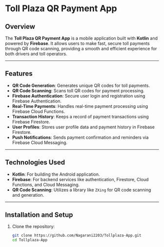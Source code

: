 # Toll Plaza QR Payment App

## Overview
The **Toll Plaza QR Payment App** is a mobile application built with **Kotlin** and powered by **Firebase**. It allows users to make fast, secure toll payments through QR code scanning, providing a smooth and efficient experience for both drivers and toll operators.

---

## Features
- **QR Code Generation**: Generates unique QR codes for toll payments.
- **QR Code Scanning**: Scans toll QR codes for payment processing.
- **Firebase Authentication**: Secure user login and registration using Firebase Authentication.
- **Real-Time Payments**: Handles real-time payment processing using Firebase Cloud Functions.
- **Transaction History**: Keeps a record of payment transactions using Firebase Firestore.
- **User Profiles**: Stores user profile data and payment history in Firebase Firestore.
- **Push Notifications**: Sends payment confirmation and reminders via Firebase Cloud Messaging.

---

## Technologies Used
- **Kotlin**: For building the Android application.
- **Firebase**: For backend services like authentication, Firestore, Cloud Functions, and Cloud Messaging.
- **QR Code Scanning**: Utilizes a library like `ZXing` for QR code scanning and generation.

---

## Installation and Setup
1. Clone the repository:
   ```bash
   git clone https://github.com/Nagarani2203/Tollplaza-App.git
   cd Tollplaza-App


